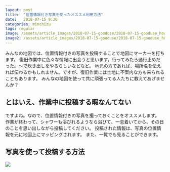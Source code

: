 ```yaml
---
layout: post
title:  "位置情報付き写真を使ったオススメ利用方法"
date:   2018-07-15 9:30
categories: minchizu
tags: regular
image: /assets/article_images/2018-07-15-gooduse/2018-07-15-gooduse_how2.jpg
image2: /assets/article_images/2018-07-15-gooduse/2018-07-15-gooduse_how2.jpg
---
```

みんなの地図では、位置情報付きの写真を投稿することで地図にマーカーを打ちます。
復旧作業中に色々な情報に出会うと思います。行ってみたら通行止めだった。〜で炊き出しをやるらしいなどなど。
地元の方であれば、場所名を伝えれば伝わるかもしれません。ですが、復旧作業には土地に不案内な方も来られることもあります。
みんなの地図を使って共に頑張ってる人たちに教えてあげませんか？

## とはいえ、作業中に投稿する暇なんてない
ですよね。なので、位置情報付きの写真を撮っておくことをオススメします。
作業が終わって、シャワーも浴びれるようなら浴びて、一息着いてから、その日のことを思い出しながら投稿してください。
投稿された情報は、写真の位置情報を元に地図上にマッピングされます。
また、一覧でも見ることができます。


## 写真を使って投稿する方法
<img src="/minchizu-lp/assets/article_images/2018-07-15-gooduse/2018-07-15-gooduse_how2.jpg"/>